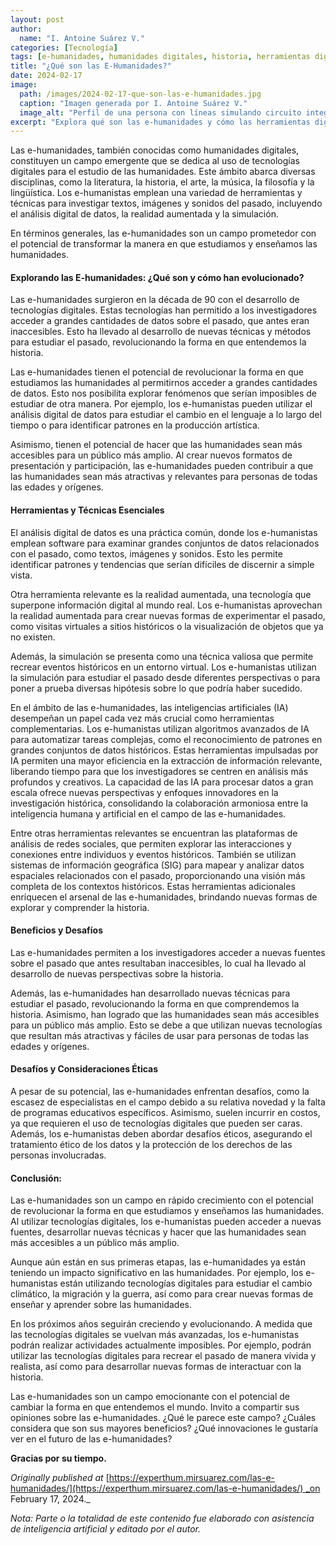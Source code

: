 ```yaml
---
layout: post
author:
  name: "I. Antoine Suárez V."
categories: [Tecnología]
tags: [e-humanidades, humanidades digitales, historia, herramientas digitales]
title: "¿Qué son las E-Humanidades?"
date: 2024-02-17
image:
  path: /images/2024-02-17-que-son-las-e-humanidades.jpg
  caption: "Imagen generada por I. Antoine Suárez V."
  image_alt: "Perfil de una persona con líneas simulando circuito integrado"
excerpt: "Explora qué son las e-humanidades y cómo las herramientas digitales están transformando el estudio de la historia, el arte y otras disciplinas humanas."
---
```



Las e-humanidades, también conocidas como humanidades digitales, constituyen un campo emergente que se dedica al uso de tecnologías digitales para el estudio de las humanidades. Este ámbito abarca diversas disciplinas, como la literatura, la historia, el arte, la música, la filosofía y la lingüística. Los e-humanistas emplean una variedad de herramientas y técnicas para investigar textos, imágenes y sonidos del pasado, incluyendo el análisis digital de datos, la realidad aumentada y la simulación.

En términos generales, las e-humanidades son un campo prometedor con el potencial de transformar la manera en que estudiamos y enseñamos las humanidades.

#### Explorando las E-humanidades: ¿Qué son y cómo han evolucionado?

Las e-humanidades surgieron en la década de 90 con el desarrollo de tecnologías digitales. Estas tecnologías han permitido a los investigadores acceder a grandes cantidades de datos sobre el pasado, que antes eran inaccesibles. Esto ha llevado al desarrollo de nuevas técnicas y métodos para estudiar el pasado, revolucionando la forma en que entendemos la historia.

Las e-humanidades tienen el potencial de revolucionar la forma en que estudiamos las humanidades al permitirnos acceder a grandes cantidades de datos. Esto nos posibilita explorar fenómenos que serían imposibles de estudiar de otra manera. Por ejemplo, los e-humanistas pueden utilizar el análisis digital de datos para estudiar el cambio en el lenguaje a lo largo del tiempo o para identificar patrones en la producción artística.

Asimismo, tienen el potencial de hacer que las humanidades sean más accesibles para un público más amplio. Al crear nuevos formatos de presentación y participación, las e-humanidades pueden contribuir a que las humanidades sean más atractivas y relevantes para personas de todas las edades y orígenes.

#### Herramientas y Técnicas Esenciales

El análisis digital de datos es una práctica común, donde los e-humanistas emplean software para examinar grandes conjuntos de datos relacionados con el pasado, como textos, imágenes y sonidos. Esto les permite identificar patrones y tendencias que serían difíciles de discernir a simple vista.

Otra herramienta relevante es la realidad aumentada, una tecnología que superpone información digital al mundo real. Los e-humanistas aprovechan la realidad aumentada para crear nuevas formas de experimentar el pasado, como visitas virtuales a sitios históricos o la visualización de objetos que ya no existen.

Además, la simulación se presenta como una técnica valiosa que permite recrear eventos históricos en un entorno virtual. Los e-humanistas utilizan la simulación para estudiar el pasado desde diferentes perspectivas o para poner a prueba diversas hipótesis sobre lo que podría haber sucedido.

En el ámbito de las e-humanidades, las inteligencias artificiales (IA) desempeñan un papel cada vez más crucial como herramientas complementarias. Los e-humanistas utilizan algoritmos avanzados de IA para automatizar tareas complejas, como el reconocimiento de patrones en grandes conjuntos de datos históricos. Estas herramientas impulsadas por IA permiten una mayor eficiencia en la extracción de información relevante, liberando tiempo para que los investigadores se centren en análisis más profundos y creativos. La capacidad de las IA para procesar datos a gran escala ofrece nuevas perspectivas y enfoques innovadores en la investigación histórica, consolidando la colaboración armoniosa entre la inteligencia humana y artificial en el campo de las e-humanidades.

Entre otras herramientas relevantes se encuentran las plataformas de análisis de redes sociales, que permiten explorar las interacciones y conexiones entre individuos y eventos históricos. También se utilizan sistemas de información geográfica (SIG) para mapear y analizar datos espaciales relacionados con el pasado, proporcionando una visión más completa de los contextos históricos. Estas herramientas adicionales enriquecen el arsenal de las e-humanidades, brindando nuevas formas de explorar y comprender la historia.

#### Beneficios y Desafíos

Las e-humanidades permiten a los investigadores acceder a nuevas fuentes sobre el pasado que antes resultaban inaccesibles, lo cual ha llevado al desarrollo de nuevas perspectivas sobre la historia.

Además, las e-humanidades han desarrollado nuevas técnicas para estudiar el pasado, revolucionando la forma en que comprendemos la historia. Asimismo, han logrado que las humanidades sean más accesibles para un público más amplio. Esto se debe a que utilizan nuevas tecnologías que resultan más atractivas y fáciles de usar para personas de todas las edades y orígenes.

#### Desafíos y Consideraciones Éticas

A pesar de su potencial, las e-humanidades enfrentan desafíos, como la escasez de especialistas en el campo debido a su relativa novedad y la falta de programas educativos específicos. Asimismo, suelen incurrir en costos, ya que requieren el uso de tecnologías digitales que pueden ser caras. Además, los e-humanistas deben abordar desafíos éticos, asegurando el tratamiento ético de los datos y la protección de los derechos de las personas involucradas.

#### Conclusión:

Las e-humanidades son un campo en rápido crecimiento con el potencial de revolucionar la forma en que estudiamos y enseñamos las humanidades. Al utilizar tecnologías digitales, los e-humanistas pueden acceder a nuevas fuentes, desarrollar nuevas técnicas y hacer que las humanidades sean más accesibles a un público más amplio.

Aunque aún están en sus primeras etapas, las e-humanidades ya están teniendo un impacto significativo en las humanidades. Por ejemplo, los e-humanistas están utilizando tecnologías digitales para estudiar el cambio climático, la migración y la guerra, así como para crear nuevas formas de enseñar y aprender sobre las humanidades.

En los próximos años seguirán creciendo y evolucionando. A medida que las tecnologías digitales se vuelvan más avanzadas, los e-humanistas podrán realizar actividades actualmente imposibles. Por ejemplo, podrán utilizar las tecnologías digitales para recrear el pasado de manera vívida y realista, así como para desarrollar nuevas formas de interactuar con la historia.

Las e-humanidades son un campo emocionante con el potencial de cambiar la forma en que entendemos el mundo. Invito a compartir sus opiniones sobre las e-humanidades. ¿Qué le parece este campo? ¿Cuáles considera que son sus mayores beneficios? ¿Qué innovaciones le gustaría ver en el futuro de las e-humanidades?

**Gracias por su tiempo.**

_Originally published at_ [https://experthum.mirsuarez.com/las-e-humanidades/](https://experthum.mirsuarez.com/las-e-humanidades/) _on February 17, 2024._

_Nota: Parte o la totalidad de este contenido fue elaborado con asistencia de inteligencia artificial y editado por el autor._